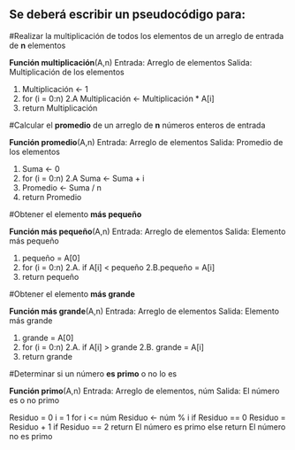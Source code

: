 ## **Se deberá escribir un pseudocódigo para:**

#Realizar la multiplicación de todos los elementos de un arreglo de entrada de **n** elementos

**Función multiplicación**(A,n)
Entrada: Arreglo de elementos
Salida: Multiplicación de los elementos

1. Multiplicación <- 1
2. for (i = 0:n)
   2.A Multiplicación <- Multiplicación * A[i]
3. return Multiplicación

#Calcular el **promedio** de un arreglo de **n** números enteros de entrada

**Función promedio**(A,n)
Entrada: Arreglo de elementos
Salida: Promedio de los elementos 

1. Suma <- 0
2. for (i = 0:n)
   2.A Suma <- Suma + i
3. Promedio <- Suma / n
4. return Promedio

#Obtener el elemento **más pequeño**

**Función más pequeño**(A,n) 
Entrada: Arreglo de elementos
Salida: Elemento más pequeño

1. pequeño = A[0]
2. for (i = 0:n)
   2.A. if  A[i] < pequeño
   2.B.pequeño = A[i]
3. return pequeño

#Obtener el elemento **más grande**

**Función más grande**(A,n)
Entrada: Arreglo de elementos
Salida: Elemento más grande

1. grande = A[0]
2. for (i = 0:n)
   2.A. if A[i] > grande
   2.B. grande = A[i]
3. return grande

#Determinar si un número **es primo** o no lo es

**Función primo**(A,n)
Entrada: Arreglo de elementos, núm
Salida: El número es o no primo

Residuo = 0
i = 1
for i <= núm
  Residuo <- núm % i 
   if Residuo == 0
      Residuo = Residuo + 1
 if Residuo == 2
  return El número es primo
 else return El número no es primo
      
   
